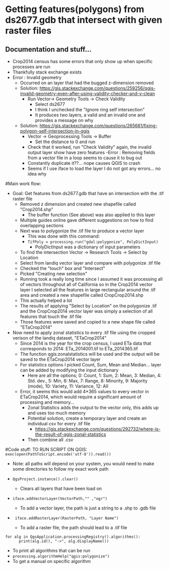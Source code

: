 # Getting features(polygons) from ds2677.gdb that intersect with given raster files

## Documentation and stuff...
- Crop2014 census has some errors that only show up when specific processes are run
- Thankfully stack exchange  exists
- Error : Invalid geometry
  - Occurred on an layer that had the bugged z-dimension removed
  - Solution: https://gis.stackexchange.com/questions/259256/qgis-invalid-geometry-even-after-using-validity-checker-and-v-clean
    - Run Vector-> Geometry Tools -> Check Validity
      - Select ds2677
      - I think I unchecked the "Ignore ring self intersection"
      - It produces two layers, a valid and an invalid one and provides a message on why
  - Solution: https://gis.stackexchange.com/questions/265661/fixing-polygon-self-intersection-in-qgis
    - Vector -> Geoprocessing Tools -> Buffer
      - Set the distance to 0 and run
    - Check that it worked, run "Check Validity" again, the invalid output layer show have zero features
  -Error : Removing fields from a vector file in a loop seems to cause it to bug out
    - Constantly duplicate it??... nope causes QGIS to crash
    - Seems if I use iface to load the layer I do not got any errors... no idea why

#Main work flow:
- Goal: Get features from ds2677.gdb that have an intersection with the .tif raster file
  - Removed z dimension and created new shapefile called "Crop2014.shp"
    - The buffer function (See above) was also applied to this layer
  - Multiple guides online gave different suggestions on how to find overlapping sections
  - Next was to polygonize the .tif file to produce a vector layer
    - This was done with this command:
    - ```TifPoly = processing.run("gdal:polygonize", PolyDictInput)```
      - PolyDictInput was a dictionary of input parameters
  - To find the intersection Vector -> Research Tools -> Select by Location
   - Select from landiq vector layer and compare with polygonize .tif file
   - Checked the "touch" box and "Intersect"
   - Picked "Creating new selection"
   - Running took a really long time since I assumed it was processing all of vectors throughout all of California so in the Crop2014 vector layer I selected all the features in large rectangular around the .tif area and created a new shapefile called CropCrop2014.shp
    - This actually helped a lot
  - The results of applying "Select by Location" on the polygonize .tif and the CropCrop2014 vector layer was simply a selection of all features that touch the .tif file
  - Those features were saved and copied to a new shape file called "ETaCrop2014"
- Now need to apply zonal statistics to every .tif file using the cropped verison of the landiq dataset, "ETaCrop2014"
  - Since 2014 is the year for the crop census, I used ETa data that corresponds to 2014: ETa_2014001.tif to ETa_2014365.tif
  - The function qgis:zonalstatistics will be used and the output will be saved to the ETaCrop2014 vector layer
  - For statistics options I picked Count, Sum, Mean and Median... layer can be added by modifying the input dictionary
    - Here are all the options; 0: Count, 1: Sum, 2: Mean, 3: Median, 4: Std. dev., 5: Min, 6: Max, 7: Range, 8: Minority, 9: Majority (mode), 10: Variety, 11: Variance, 12: All
  - Error, it seems this would add 4*365 values to every vector in ETaCrop2014, which would require a significant amount of processing and memory...
    - Zonal Statistics adds the output to the vector only, this adds up and uses too much memory
    - Potential solution, create a temporary layer and create an individual csv for every .tif file
      - https://gis.stackexchange.com/questions/292732/where-is-the-result-of-qgis-zonal-statistics
    - Then combine all .csv

#Code stuff:
TO RUN SCRIPT ON QGIS:
```exec(open(PathToScript.encode('utf-8')).read())```
- Note: all paths will depend on your system, you would need to make some directories to follow my exact work path

- ```QgsProject.instance().clear()```
  - Clears all layers that have been load on
- ``` iface.addVectorLayer(VectorPath,"" ,"ogr") ```
  - To add a vector layer, the path is just a string to a .shp to .gdb file
- ``` iface.addRasterLayer(RasterPath, "Layer Name")```
  - To add a raster file, the path should lead to a .tif file
```
for alg in QgsApplication.processingRegistry().algorithms():
      print(alg.id(), "->", alg.displayName())
```
   - To print all algorithms that can be run
 - ```processing.algorithmHelp("qgis:polygonize")```
  - To get a manual on specific algorithm
